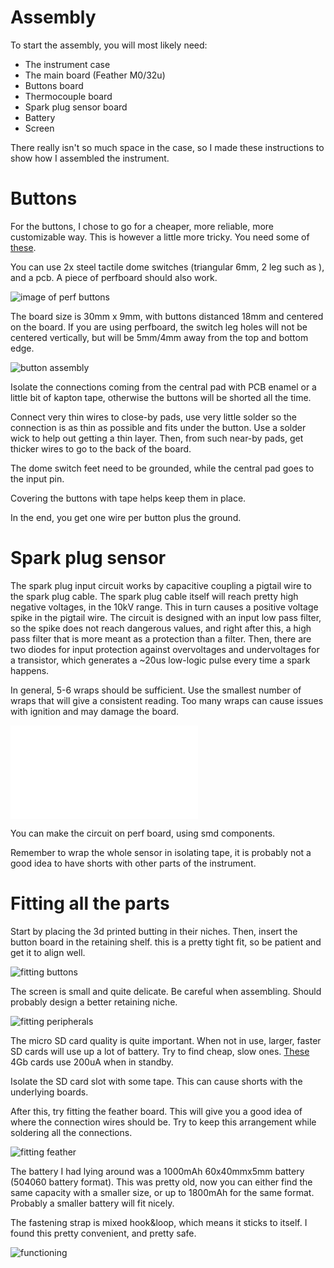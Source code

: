 # Assembly

To start the assembly, you will most likely need:

- The instrument case
- The main board (Feather M0/32u)
- Buttons board
- Thermocouple board
- Spark plug sensor board
- Battery
- Screen

There really isn't so much space in the case, so I made these instructions to show how I assembled the instrument.


# Buttons
For the buttons, I chose to go for a cheaper, more reliable, more customizable way. This is however a little more tricky.
You need some of [these](https://www.aliexpress.com/item/32668884101.html).

You can use 2x steel tactile dome switches (triangular 6mm, 2 leg such as ), and a pcb. A piece of perfboard should also work.

![image of perf buttons](buttons_perf.png)

The board size is 30mm x 9mm, with buttons distanced 18mm and centered on the board. If you are using perfboard, the switch leg holes will not be centered vertically, but will be 5mm/4mm away from the top and bottom edge.

![button assembly](buttons.jpg)

Isolate the connections coming from the central pad with PCB enamel or a little bit of kapton tape, otherwise the buttons will be shorted all the time.

Connect very thin wires to close-by pads, use very little solder so the connection is as thin as possible and fits under the button. Use a solder wick to help out getting a thin layer.
Then, from such near-by pads, get thicker wires to go to the back of the board.

The dome switch feet need to be grounded, while the central pad goes to the input pin.

Covering the buttons with tape helps keep them in place.

In the end, you get one wire per button plus the ground.


# Spark plug sensor
The spark plug input circuit works by capacitive coupling a pigtail wire to the spark plug cable. The spark plug cable itself will reach pretty high negative voltages, in the 10kV range. This in turn causes a positive voltage spike in the pigtail wire. The circuit is designed with an input low pass filter, so the spike does not reach dangerous values, and right after this, a high pass filter that is more meant as a protection than a filter. Then, there are two diodes for input protection against overvoltages and undervoltages for a transistor, which generates a ~20us low-logic pulse every time a spark happens.

In general, 5-6 wraps should be sufficient. Use the smallest number of wraps that will give a consistent reading. Too many wraps can cause issues with ignition and may damage the board.

![spark plug sensor schematic](/hardware/spark_input.pdf)

You can make the circuit on perf board, using smd components.

Remember to wrap the whole sensor in isolating tape, it is probably not a good idea to have shorts with other parts of the instrument.

# Fitting all the parts

Start by placing the 3d printed butting in their niches. Then, insert the button board in the retaining shelf. this is a pretty tight fit, so be patient and get it to align well.

![fitting buttons](button_assembly.jpg)

The screen is small and quite delicate. Be careful when assembling. Should probably design a better retaining niche.

![fitting peripherals](assembly_peripherals.jpg)

The micro SD card quality is quite important. When not in use, larger, faster SD cards will use up a lot of battery. Try to find cheap, slow ones. [These](https://www.ebay.it/itm/303426113204?ssPageName=STRK%3AMEBIDX%3AIT&_trksid=p2060353.m2749.l2649) 4Gb cards use 200uA when in standby.

Isolate the SD card slot with some tape. This can cause shorts with the underlying boards.

After this, try fitting the feather board. This will give you a good idea of where the connection wires should be. Try to keep this arrangement while soldering all the connections.

![fitting feather](feather_placement.jpg)

The battery I had lying around was a 1000mAh 60x40mmx5mm battery (504060 battery format). This was pretty old, now you can either find the same capacity with a smaller size, or up to 1800mAh for the same format. Probably a smaller battery will fit nicely.

The fastening strap is mixed hook&loop, which means it sticks to itself. I found this pretty convenient, and pretty safe.

![functioning](final.jpg)
